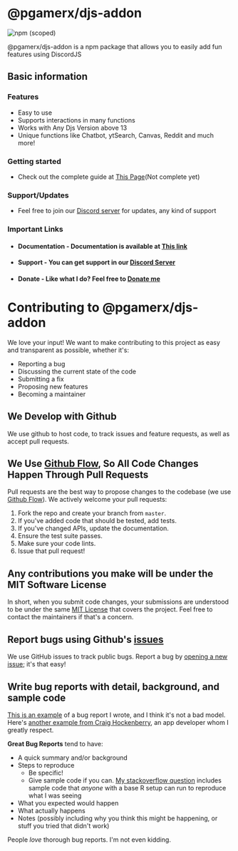 # @pgamerx/djs-addon
![npm (scoped)](https://img.shields.io/npm/v/@pgamerx/djs-addon?label=Version&logo=npm)

@pgamerx/djs-addon is a npm package that allows you to easily add fun features using DiscordJS

## Basic information

### Features
- Easy to use
- Supports interactions in many functions
- Works with Any Djs Version above 13
- Unique functions like Chatbot, ytSearch, Canvas, Reddit and much more! 

### Getting started 
- Check out the complete guide at [This Page]()(Not complete yet)

### Support/Updates
* Feel free to join our [Discord server](https://u.pgamerx.com/discord) for updates, any kind of support

### Important Links
- ####  Documentation - Documentation is available at [This link]()
- ####  Support - You can get support in our [Discord Server]()
- #### Donate - Like what I do? Feel free to [Donate me](https://ko-fi.com/pgamerx)

# Contributing to @pgamerx/djs-addon
We love your input! We want to make contributing to this project as easy and transparent as possible, whether it's:

- Reporting a bug
- Discussing the current state of the code
- Submitting a fix
- Proposing new features
- Becoming a maintainer

## We Develop with Github
We use github to host code, to track issues and feature requests, as well as accept pull requests.

## We Use [Github Flow](https://guides.github.com/introduction/flow/index.html), So All Code Changes Happen Through Pull Requests
Pull requests are the best way to propose changes to the codebase (we use [Github Flow](https://guides.github.com/introduction/flow/index.html)). We actively welcome your pull requests:

1. Fork the repo and create your branch from `master`.
2. If you've added code that should be tested, add tests.
3. If you've changed APIs, update the documentation.
4. Ensure the test suite passes.
5. Make sure your code lints.
6. Issue that pull request!

## Any contributions you make will be under the MIT Software License
In short, when you submit code changes, your submissions are understood to be under the same [MIT License](http://choosealicense.com/licenses/mit/) that covers the project. Feel free to contact the maintainers if that's a concern.

## Report bugs using Github's [issues](https://github.com/briandk/transcriptase-atom/issues)
We use GitHub issues to track public bugs. Report a bug by [opening a new issue](); it's that easy!

## Write bug reports with detail, background, and sample code
[This is an example](http://stackoverflow.com/q/12488905/180626) of a bug report I wrote, and I think it's not a bad model. Here's [another example from Craig Hockenberry](http://www.openradar.me/11905408), an app developer whom I greatly respect.

**Great Bug Reports** tend to have:

- A quick summary and/or background
- Steps to reproduce
  - Be specific!
  - Give sample code if you can. [My stackoverflow question](http://stackoverflow.com/q/12488905/180626) includes sample code that *anyone* with a base R setup can run to reproduce what I was seeing
- What you expected would happen
- What actually happens
- Notes (possibly including why you think this might be happening, or stuff you tried that didn't work)

People *love* thorough bug reports. I'm not even kidding.

 
